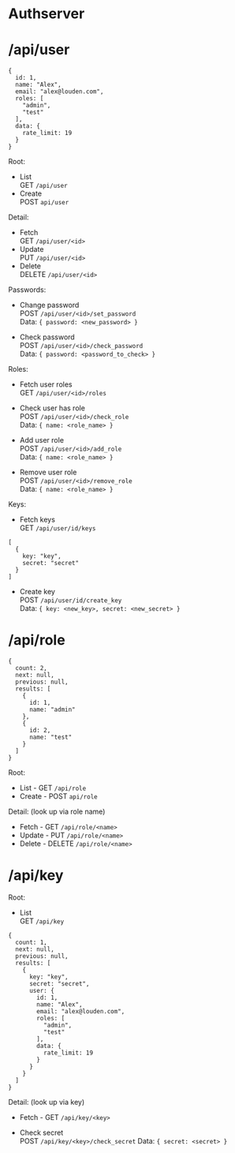 Authserver
==========


# /api/user

```
{
  id: 1,
  name: "Alex",
  email: "alex@louden.com",
  roles: [
    "admin",
    "test"
  ],
  data: {
    rate_limit: 19
  }
}
```

Root:

- List  
  GET `/api/user`
- Create  
  POST `api/user`

Detail:

- Fetch  
  GET `/api/user/<id>`
- Update  
  PUT `/api/user/<id>`
- Delete  
  DELETE `/api/user/<id>`

Passwords:

- Change password  
  POST `/api/user/<id>/set_password`  
  Data: `{ password: <new_password> }`

- Check password  
  POST `/api/user/<id>/check_password`  
  Data: `{ password: <password_to_check> }`

Roles:

- Fetch user roles  
  GET `/api/user/<id>/roles`

- Check user has role  
  POST `/api/user/<id>/check_role`  
  Data: `{ name: <role_name> }`
  
- Add user role  
  POST `/api/user/<id>/add_role`  
  Data: `{ name: <role_name> }`

- Remove user role  
  POST `/api/user/<id>/remove_role`  
  Data: `{ name: <role_name> }`


Keys:

- Fetch keys  
  GET `/api/user/id/keys`

```
[
  {
    key: "key",
    secret: "secret"
  }
]
```

- Create key  
  POST `/api/user/id/create_key`  
  Data: `{ key: <new_key>, secret: <new_secret> }`


# /api/role

```
{
  count: 2,
  next: null,
  previous: null,
  results: [
    {
      id: 1,
      name: "admin"
    },
    {
      id: 2,
      name: "test"
    }
  ]
}
```

Root:

- List - GET `/api/role`
- Create - POST `api/role`

Detail: (look up via role name)

- Fetch - GET `/api/role/<name>`
- Update - PUT `/api/role/<name>`
- Delete - DELETE `/api/role/<name>`


# /api/key

Root:

- List  
  GET `/api/key`

```
{
  count: 1,
  next: null,
  previous: null,
  results: [
    {
      key: "key",
      secret: "secret",
      user: {
        id: 1,
        name: "Alex",
        email: "alex@louden.com",
        roles: [
          "admin",
          "test"
        ],
        data: {
          rate_limit: 19
        }
      }
    }
  ]
}
```

Detail: (look up via key)

- Fetch - GET `/api/key/<key>`

- Check secret  
  POST `/api/key/<key>/check_secret`
  Data: `{ secret: <secret> }`
